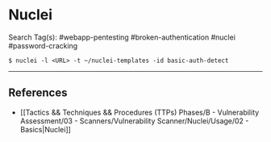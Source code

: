# Nuclei

Search Tag(s): #webapp-pentesting #broken-authentication #nuclei #password-cracking

```
$ nuclei -l <URL> -t ~/nuclei-templates -id basic-auth-detect
```

---
## References

- [[Tactics && Techniques && Procedures (TTPs) Phases/B - Vulnerability Assessment/03 - Scanners/Vulnerability Scanner/Nuclei/Usage/02 - Basics|Nuclei]]